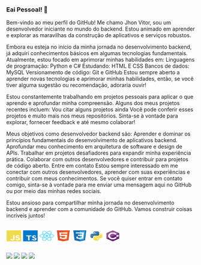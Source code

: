 ### Eai Pessoal! 👋

Bem-vindo ao meu perfil do GitHub!
Me chamo Jhon Vitor, sou um desenvolvedor iniciante no mundo do backend. Estou animado em aprender e explorar as maravilhas da construção de aplicativos e serviços robustos.

Embora eu esteja no início da minha jornada no desenvolvimento backend, já adquiri conhecimentos básicos em algumas tecnologias fundamentais. Atualmente, estou focado em aprimorar minhas habilidades em:
Linguagens de programação: Python e C#
Estudando: HTML E CSS 
Bancos de dados: MySQL
Versionamento de código: Git e GitHub
Estou sempre aberto a aprender novas tecnologias e aprimorar minhas habilidades, então, se você tiver alguma sugestão ou recomendação, adoraria ouvir!

Estou constantemente trabalhando em projetos pessoais para aplicar o que aprendo e aprofundar minha compreensão. Alguns dos meus projetos recentes incluem:
Vou citar alguns projetos ainda 
Você pode conferir esses projetos e muito mais nos meus repositórios. Sinta-se à vontade para explorar, fornecer feedback e até mesmo colaborar!

Meus objetivos como desenvolvedor backend são:
Aprender e dominar os princípios fundamentais do desenvolvimento de aplicativos backend.
Aprofundar meu conhecimento em arquitetura de software e design de APIs.
Trabalhar em projetos desafiadores para expandir minha experiência prática.
Colaborar com outros desenvolvedores e contribuir para projetos de código aberto.
Entre em contato
Estou sempre interessado em me conectar com outros desenvolvedores, aprender com suas experiências e contribuir com meus conhecimentos. Se você quiser entrar em contato comigo, sinta-se à vontade para me enviar uma mensagem aqui no GitHub ou por meio das minhas redes sociais.

Estou ansioso para compartilhar minha jornada no desenvolvimento backend e aprender com a comunidade do GitHub. Vamos construir coisas incríveis juntos!


<div style="display: inline_block"><br>
  <img align="center" alt="Rafa-Js" height="30" width="40" src="https://raw.githubusercontent.com/devicons/devicon/master/icons/javascript/javascript-plain.svg">
  <img align="center" alt="Rafa-Ts" height="30" width="40" src="https://raw.githubusercontent.com/devicons/devicon/master/icons/typescript/typescript-plain.svg">
  <img align="center" alt="Rafa-React" height="30" width="40" src="https://raw.githubusercontent.com/devicons/devicon/master/icons/react/react-original.svg">
  <img align="center" alt="Rafa-HTML" height="30" width="40" src="https://raw.githubusercontent.com/devicons/devicon/master/icons/html5/html5-original.svg">
  <img align="center" alt="Rafa-CSS" height="30" width="40" src="https://raw.githubusercontent.com/devicons/devicon/master/icons/css3/css3-original.svg">
  <img align="center" alt="Rafa-Python" height="30" width="40" src="https://raw.githubusercontent.com/devicons/devicon/master/icons/python/python-original.svg">
  <img align="center" alt="Rafa-Csharp" height="30" width="40" src="https://raw.githubusercontent.com/devicons/devicon/master/icons/csharp/csharp-original.svg">
</div>
  
  ##
 
<div>
  <a href="https://www.instagram.com/jhon.vss1/" target="_blank"><img src="https://img.shields.io/badge/-Instagram-%23E4405F?style=for-the-badge&logo=instagram&logoColor=white" target="_blank"></a>
 <a href="https://discord.gg/j5MhStJf" target="_blank"><img src="https://img.shields.io/badge/Discord-7289DA?style=for-the-badge&logo=discord&logoColor=white" target="_blank"></a> 
  <a href = "jhonsilva.vs1@gmail.com"><img src="https://img.shields.io/badge/-Gmail-%23333?style=for-the-badge&logo=gmail&logoColor=white" target="_blank"></a>
  <a href="https://www.linkedin.com/in/jhon-vitor-82566a219/" target="_blank"><img src="https://img.shields.io/badge/-LinkedIn-%230077B5?style=for-the-badge&logo=linkedin&logoColor=white" target="_blank"></a> 
  
</div>
